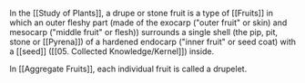 In the [[Study of Plants]], a drupe or stone fruit is a type of [[Fruits]] in which an outer fleshy part (made of the exocarp ("outer fruit" or skin) and mesocarp ("middle fruit" or flesh)) surrounds a single shell (the pip, pit, stone or [[Pyrena]]) of a hardened endocarp ("inner fruit" or seed coat) with a [[seed]] ([[05. Collected Knowledge/Kernel]]) inside.

In [[Aggregate Fruits]], each individual fruit is called a drupelet.